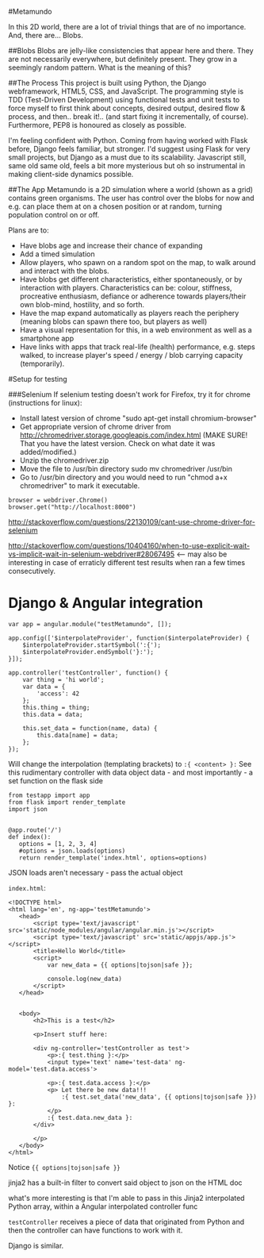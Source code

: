 #Metamundo

In this 2D world, there are a lot of trivial things that are of no importance. And, there are... Blobs.

##Blobs
Blobs are jelly-like consistencies that appear here and there. They are not necessarily everywhere, but definitely present. They grow in a seemingly random pattern. What is the meaning of this?

##The Process
This project is built using Python, the Django webframework, HTML5, CSS, and JavaScript. The programming style is TDD (Test-Driven Development) using functional tests and unit tests to force myself to first think about concepts, desired output, desired flow & process, and then.. break it!.. (and start fixing it incrementally, of course). Furthermore, PEP8 is honoured as closely as possible. 

I'm feeling confident with Python. Coming from having worked with Flask before, Django feels familiar, but stronger. I'd suggest using Flask for very small projects, but Django as a must due to its scalability. Javascript still, same old same old, feels a bit more mysterious but oh so instrumental in making client-side dynamics possible.

##The App
Metamundo is a 2D simulation where a world (shown as a grid) contains green organisms. The user has control over the blobs for now and e.g. can place them at on a chosen position or at random, turning population control on or off.

Plans are to:
- Have blobs age and increase their chance of expanding
- Add a timed simulation
- Allow players, who spawn on a random spot on the map, to walk around and interact with the blobs.
- Have blobs get different characteristics, either spontaneously, or by interaction with players. Characteristics can be: colour, stiffness, procreative enthusiasm, defiance or adherence towards players/their own blob-mind, hostility, and so forth.
- Have the map expand automatically as players reach the periphery (meaning blobs can spawn there too, but players as well)
- Have a visual representation for this, in a web environment as well as a smartphone app
- Have links with apps that track real-life (health) performance, e.g. steps walked, to increase player's speed / energy / blob carrying capacity (temporarily).


#Setup for testing

###Selenium
If selenium testing doesn't work for Firefox, try it for chrome (instructions for linux):
- Install latest version of chrome "sudo apt-get install chromium-browser"
- Get appropriate version of chrome driver from http://chromedriver.storage.googleapis.com/index.html (MAKE SURE! That you have the latest version. Check on what date it was added/modified.)
- Unzip the chromedriver.zip
- Move the file to /usr/bin directory sudo mv chromedriver /usr/bin
- Go to /usr/bin directory and you would need to run "chmod a+x chromedriver" to mark it executable. 

```
browser = webdriver.Chrome()
browser.get("http://localhost:8000")
```

http://stackoverflow.com/questions/22130109/cant-use-chrome-driver-for-selenium


http://stackoverflow.com/questions/10404160/when-to-use-explicit-wait-vs-implicit-wait-in-selenium-webdriver#28067495 <-- may also be interesting in case of erraticly different test results when ran a few times consecutively.



# Django & Angular integration

```
var app = angular.module("testMetamundo", []);

app.config(['$interpolateProvider', function($interpolateProvider) {
    $interpolateProvider.startSymbol(':{');
    $interpolateProvider.endSymbol('}:');
}]);

app.controller('testController', function() {
    var thing = 'hi world';
    var data = {
        'access': 42
    };
    this.thing = thing;
    this.data = data;

    this.set_data = function(name, data) {
        this.data[name] = data;
    };
});

```

Will change the interpolation (templating brackets) to `:{ <content> }:`
See this rudimentary controller with data object data - and most importantly - a set function on the flask side

 ```
from testapp import app
from flask import render_template
import json


@app.route('/')
def index():
    options = [1, 2, 3, 4]
    #options = json.loads(options)
    return render_template('index.html', options=options)

```

JSON loads aren't necessary - pass the actual object

`index.html`:

 ```
 <!DOCTYPE html>
<html lang='en', ng-app='testMetamundo'>
    <head>
        <script type='text/javascript' src='static/node_modules/angular/angular.min.js'></script>
        <script type='text/javascript' src='static/appjs/app.js'></script>
        <title>Hello World</title>
        <script>
            var new_data = {{ options|tojson|safe }};

            console.log(new_data)
        </script>        
    </head>


    <body>
        <h2>This is a test</h2>

        <p>Insert stuff here:

        <div ng-controller='testController as test'>
            <p>:{ test.thing }:</p>
            <input type='text' name='test-data' ng-model='test.data.access'>

            <p>:{ test.data.access }:</p>
            <p> Let there be new data!!!
                :{ test.set_data('new_data', {{ options|tojson|safe }}) }:
            </p>
            :{ test.data.new_data }:
        </div>

        </p>
    </body>
</html>

```

Notice `{{ options|tojson|safe }}`

jinja2 has a built-in filter to convert said object to json on the HTML doc

what's more interesting is that I'm able to pass in this Jinja2 interpolated Python array, within a Angular interpolated controller func

`testController` receives a piece of data that originated from Python and then the controller can have functions to work with it.

Django is similar.
